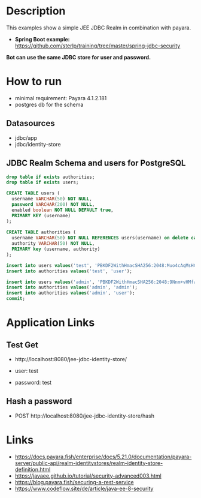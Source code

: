# Description

This examples show a simple JEE JDBC Realm in combination with payara.

- **Spring Boot example:** https://github.com/sterlp/training/tree/master/spring-jdbc-security

**Bot can use the same JDBC store for user and password.**

# How to run

- minimal requirement: Payara 4.1.2.181
- postgres db for the schema

## Datasources
- jdbc/app
- jdbc/identity-store

## JDBC Realm Schema and users for PostgreSQL

```sql
drop table if exists authorities;
drop table if exists users;

CREATE TABLE users (
  username VARCHAR(50) NOT NULL,
  password VARCHAR(200) NOT NULL,
  enabled boolean NOT NULL DEFAULT true,
  PRIMARY KEY (username)
);
  
CREATE TABLE authorities (
  username VARCHAR(50) NOT NULL REFERENCES users(username) on delete cascade on update cascade,
  authority VARCHAR(50) NOT NULL,
  PRIMARY key (username, authority)
);

insert into users values('test', 'PBKDF2WithHmacSHA256:2048:Muo4cAqMsHCN5d27lQ1IXSEa5mMhwMn6BmubWG7DN9g=:MLJhWHR6Cf7YNYUf3XunIWb+rR2wonhXYBUgZJfVe8M=');
insert into authorities values('test', 'user');

insert into users values('admin', 'PBKDF2WithHmacSHA256:2048:9Nnm+vHMfaS02ZiG2qYP1rONuDIidG6c0/V452w5iIM=:2XNzYzZ7f+uALsNGLgxKnFbexkJvxu2g332Kz/h+4vg=');
insert into authorities values('admin', 'admin');
insert into authorities values('admin', 'user');
commit;
```

# Application Links

## Test Get
- http://localhost:8080/jee-jdbc-identity-store/

- user: test
- password: test

## Hash a password
- POST http://localhost:8080/jee-jdbc-identity-store/hash

# Links
- https://docs.payara.fish/enterprise/docs/5.21.0/documentation/payara-server/public-api/realm-identitystores/realm-identity-store-definition.html
- https://javaee.github.io/tutorial/security-advanced003.html
- https://blog.payara.fish/securing-a-rest-service
- https://www.codeflow.site/de/article/java-ee-8-security